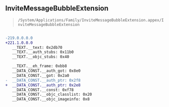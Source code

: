 ## InviteMessageBubbleExtension

> `/System/Applications/Family/InviteMessageBubbleExtension.appex/InviteMessageBubbleExtension`

```diff

-219.0.0.0.0
+221.1.0.0.0
   __TEXT.__text: 0x2db70
   __TEXT.__auth_stubs: 0x11b0
   __TEXT.__objc_stubs: 0x40

   __TEXT.__eh_frame: 0xbb8
   __DATA_CONST.__auth_got: 0x8e0
   __DATA_CONST.__got: 0x2a0
-  __DATA_CONST.__auth_ptr: 0x2f8
+  __DATA_CONST.__auth_ptr: 0x2e8
   __DATA_CONST.__const: 0xf78
   __DATA_CONST.__objc_classlist: 0x20
   __DATA_CONST.__objc_imageinfo: 0x8

```
